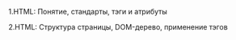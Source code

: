 1.HTML: Понятие, стандарты, тэги и атрибуты

2.HTML: Структура страницы, DOM-дерево, применение тэгов
